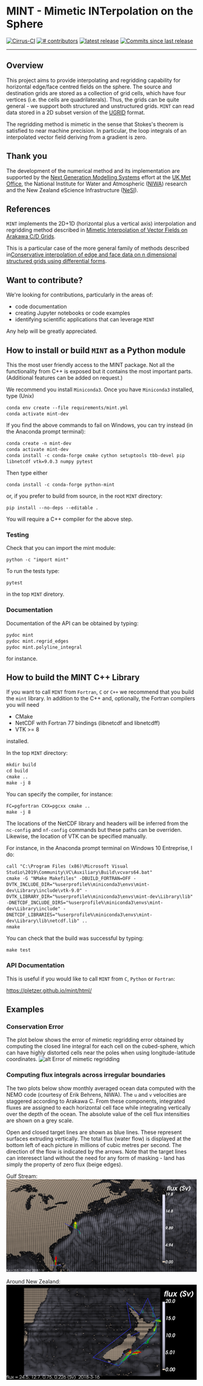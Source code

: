 # MINT - Mimetic INTerpolation on the Sphere

<p align="left">
<a href="https://cirrus-ci.com/github/pletzer/mint">
<img src="https://api.cirrus-ci.com/github/pletzer/mint.svg?branch=master"
     alt="Cirrus-CI" /></a>
<a href="https://github.com/pletzer/mint/graphs/contributors">
<img src="https://img.shields.io/github/contributors/pletzer/mint.svg"
     alt="# contributors" /></a>
<a href="https://github.com/pletzer/mint/releases">
<img src="https://img.shields.io/github/v/release/pletzer/mint"
     alt="latest release" /></a>
<a href="https://github.com/pletzer/mint/commits/master">
<img src="https://img.shields.io/github/commits-since/pletzer/mint/latest.svg"
     alt="Commits since last release" /></a>
</p>

----

## Overview

This project aims to provide interpolating and regridding capability for horizontal edge/face centred fields on the sphere. 
The source and destination grids are stored as a collection of grid cells, which have four vertices (i.e. the cells are quadrilaterals). Thus, the grids 
can be quite general - we support both structured and unstructured grids. `MINT` can read data stored in a 2D subset version of the [UGRID](https://ugrid-conventions.github.io/ugrid-conventions/) format.

The regridding method is mimetic in the sense that Stokes's theorem is satisfied to near machine precision. In particular, the 
loop integrals of an interpolated vector field deriving from a gradient is zero.

## Thank you

The development of the numerical method and its implementation are supported by the [Next Generation Modelling Systems](https://www.metoffice.gov.uk/research/approach/modelling-systems/next-gen-modelling-systems) effort at the [UK Met Office](https://www.metoffice.gov.uk/), the National Institute for Water and Atmospheric ([NIWA](https://niwa.co.nz/)) research and the New Zealand eScience Infrastructure ([NeSI](https://www.nesi.org.nz/)).

## References

`MINT` implements the 2D+1D (horizontal plus a vertical axis) interpolation and regridding method described in 
[Mimetic Interpolation of Vector Fields on Arakawa C/D Grids](https://journals.ametsoc.org/view/journals/mwre/147/1/mwr-d-18-0146.1.xml).

This is a particular case of the more general family of methods described in[Conservative interpolation of edge and face data on n dimensional structured grids using differential forms](https://www.sciencedirect.com/science/article/pii/S0021999115005562?via%3Dihub).

## Want to contribute?

We're looking for contributions, particularly in the areas of:
 * code documentation
 * creating Jupyter notebooks or code examples
 * identifying scientific applications that can leverage `MINT`

Any help will be greatly appreciated.


## How to install or build `MINT` as  a Python module

This the most user friendly access to the MINT package. Not all the functionality from C++ is exposed but it contains the most important parts. (Additional features can be added on request.)

We recommend you install `Miniconda3`. Once you have `Miniconda3` installed, type (Unix)
```
conda env create --file requirements/mint.yml
conda activate mint-dev
```

If you find the above commands to fail on Windows, you can try instead (in the Anaconda prompt terminal):
```
conda create -n mint-dev
conda activate mint-dev
conda install -c conda-forge cmake cython setuptools tbb-devel pip libnetcdf vtk=9.0.3 numpy pytest
```

Then type either 
```
conda install -c conda-forge python-mint
```

or, if you prefer to build from source, in the root `MINT` directory:
```
pip install --no-deps --editable .
```
You will require a C++ compiler for the above step.

### Testing

Check that you can import the mint module:
```
python -c "import mint"
```

To run the tests type:
```
pytest
```
in the top `MINT` diretory.

### Documentation

Documentation of the API can be obtained by typing:
```
pydoc mint
pydoc mint.regrid_edges
pydoc mint.polyline_integral
```
for instance.

 
## How to build the MINT C++ Library

If you want to call `MINT` from `Fortran`, `C` or `C++` we recommend that you build the `mint` library. In addition to the C++ and, optionally, the Fortran compilers you will need

 * CMake 
 * NetCDF with Fortran 77 bindings (libnetcdf and libnetcdff)
 * VTK >= 8

installed.

In the top `MINT` directory:
```
mkdir build
cd build
cmake ..
make -j 8
```

You can specify the compiler, for instance:
```
FC=pgfortran CXX=pgcxx cmake ..
make -j 8
```

The locations of the NetCDF library and headers will be inferred from the `nc-config` and `nf-config` commands but these paths can be overriden. Likewise, the location of VTK can be specified manually.

For instance, in the Anaconda prompt terminal on Windows 10 Entreprise,  I do:
```
call "C:\Program Files (x86)\Microsoft Visual Studio\2019\Community\VC\Auxiliary\Build\vcvars64.bat"
cmake -G "NMake Makefiles" -DBUILD_FORTRAN=OFF -DVTK_INCLUDE_DIR="%userprofile%\miniconda3\envs\mint-dev\Library\include\vtk-9.0" -DVTK_LIBRARY_DIR="%userprofile%\miniconda3\envs\mint-dev\Library\lib" -DNETCDF_INCLUDE_DIRS="%userprofile%\miniconda3\envs\mint-dev\Library\include" -DNETCDF_LIBRARIES="%userprofile%\miniconda3\envs\mint-dev\Library\lib\netcdf.lib" ..
nmake
```

You can check that the build was successful by typing:
```
make test
```


### API Documentation

This is useful if you would like to call `MINT` from `C`, `Python` or `Fortran`:

https://pletzer.github.io/mint/html/


## Examples

### Conservation Error

The plot below shows the error of mimetic regridding error obtained by computing the 
closed line integral for each cell on the cubed-sphere, which can have highly distorted cells near the poles when using longitude-latitude coordinates. 
![alt Error of mimetic regridding](https://raw.githubusercontent.com/pletzer/mint/master/figures/regrid_edgesError.png)

### Computing flux integrals across irregular boundaries

The two plots below show monthly averaged ocean data computed with the NEMO code (courtesy of Erik Behrens, NIWA). The `u` and `v` velocities are staggered according to Arakawa C. From these components, integrated fluxes are assigned to each horizontal cell face while integrating vertically over the depth of the ocean. The absolute value of the cell flux intensities are shown on a grey scale. 

Open and closed target lines are shown as blue lines. These represent surfaces extruding vertically. The total flux (water flow) is displayed at the bottom left of each picture in millions of cubic metres per second. The direction of the flow is indicated by the arrows. Note that the target lines can interesect land without the need for any form of masking - land has simply the property of zero flux (beige edges). 

Gulf Stream:
![alt Gulf Stream](https://raw.githubusercontent.com/pletzer/mint/master/figures/gulfStream.png)

Around New Zealand:
![Around New Zealand](https://raw.githubusercontent.com/pletzer/mint/master/figures/nz.png) 
